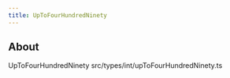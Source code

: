 ```yaml
---
title: UpToFourHundredNinety
---
```


## About

UpToFourHundredNinety src/types/int/upToFourHundredNinety.ts
